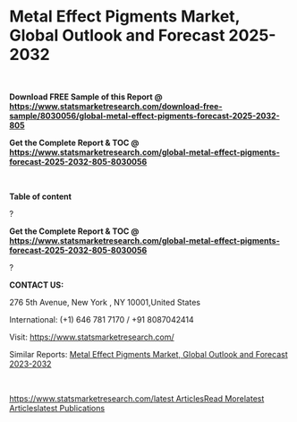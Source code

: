 <h1>Metal Effect Pigments Market, Global Outlook and Forecast 2025-2032</h1><br/><p><strong>Download FREE Sample of this Report @ <a href="https://www.statsmarketresearch.com/download-free-sample/8030056/global-metal-effect-pigments-forecast-2025-2032-805">https://www.statsmarketresearch.com/download-free-sample/8030056/global-metal-effect-pigments-forecast-2025-2032-805</a></strong></p>
 
 
 
 <div><b>Get the Complete Report & TOC @ <a href="https://www.statsmarketresearch.com/global-metal-effect-pigments-forecast-2025-2032-805-8030056">https://www.statsmarketresearch.com/global-metal-effect-pigments-forecast-2025-2032-805-8030056</a></b></div>
 
 
 
 <p><br />
 
 <b>Table of content</b></p>
 
 
 
 <p>? </p>
 
 
 
 <div><b>Get the Complete Report & TOC @ <a href="https://www.statsmarketresearch.com/global-metal-effect-pigments-forecast-2025-2032-805-8030056">https://www.statsmarketresearch.com/global-metal-effect-pigments-forecast-2025-2032-805-8030056</a></b></div>
 
 
 
 <p>? </p>
 
 
 
 <p><b>CONTACT US:</b><br />
 
 276 5th Avenue, New York , NY 10001,United States<br />
 
 International: (+1) 646 781 7170 / +91 8087042414<br />
 
 Visit: <a href="https://www.statsmarketresearch.com/">https://www.statsmarketresearch.com/</a><br />
 
 Similar Reports: <a href="https://www.statsmarketresearch.com/global-metal-effect-pigments-forecast-2025-2032-805-8030056">Metal Effect Pigments Market, Global Outlook and Forecast 2023-2032</a><br />
 
 <br />
 
 <a href="https://gyeongbokgung.com">https://www.statsmarketresearch.com/</a><a href="https://hallyeomaritime.com">latest Articles</a><a href="https://jingwansa.com">Read More</a><a href="https://nguoiviet.jp/">latest Articles</a><a href="https://www.intelmarketresearch.com/">latest Publications</a></p>